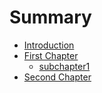 # Summary

* [Introduction](README.md)
* [First Chapter](chapter1.md)
    * [subchapter1](subchapter1.md)
* [Second Chapter](second_chapter.md)

